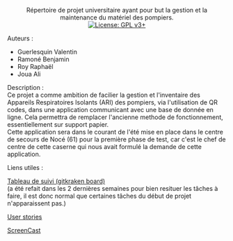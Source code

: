 <p align = "center">
Répertoire de projet universitaire ayant pour but la gestion et la maintenance du matériel des pompiers.
<br/>
<a href="https://www.gnu.org/licenses/gpl-3.0"><img src="https://img.shields.io/badge/License-GPL%20v3%2B-blue.svg" alt="License: GPL v3+"></a>
</p>

Auteurs : 
- Guerlesquin Valentin
- Ramoné Benjamin
- Roy Raphaël
- Joua Ali

Description : <br/>
Ce projet a comme ambition de facilier la gestion et l'inventaire des Appareils Respiratoires Isolants (ARI) des pompiers, via l'utilisation de QR codes, dans une application communicant avec une base de donnée en ligne. Cela permettra de remplacer l'ancienne methode de fonctionnement, essentiellement sur support papier.<br/>
Cette application sera dans le courant de l'été mise en place dans le centre de secours de Nocé (61) pour la première phase de test, car c'est le chef de centre de cette caserne qui nous avait formulé la demande de cette application.

Liens utiles : 

<a href="https://app.gitkraken.com/glo/board/X71jnLw5GgAS1qfw">Tableau de suivi (gitkraken board)</a><br/>
(a été refait dans les 2 dernières semaines pour bien resituer les tâches à faire, il est donc normal que certaines tâches du début de projet n'apparaissent pas.)

<a href="https://docs.google.com/spreadsheets/d/1bxpcVQE4O0Mf2xSeTMgnr1riCPJvIr4UfCWGju5OO98/edit#gid=1679911286">User stories</a>

<a href="https://youtu.be/yr9-LHlg6m0">ScreenCast</a>
